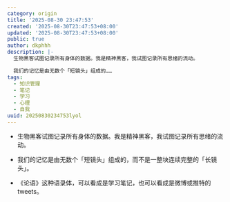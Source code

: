 ```yaml
---
category: origin
title: '2025-08-30 23:47:53'
created: '2025-08-30T23:47:53+08:00'
updated: '2025-08-30T23:47:53+08:00'
public: true
author: dkphhh
description: |-
  生物黑客试图记录所有身体的数据。我是精神黑客，我试图记录所有思绪的流动。

  我们的记忆是由无数个「短镜头」组成的……
tags:
  - 知识管理
  - 笔记
  - 学习
  - 心理
  - 自我
uuid: 20250830234753lyol
---
```


- 生物黑客试图记录所有身体的数据。我是精神黑客，我试图记录所有思绪的流动。

- 我们的记忆是由无数个「短镜头」组成的，而不是一整块连续完整的「长镜头」。

- 《论语》这种语录体，可以看成是学习笔记，也可以看成是微博或推特的 tweets。
